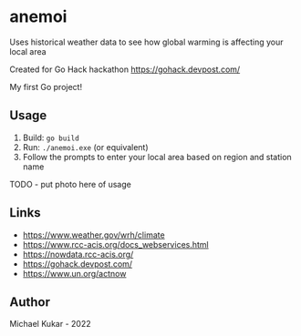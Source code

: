 # anemoi
Uses historical weather data to see how global warming is affecting your local area

Created for Go Hack hackathon https://gohack.devpost.com/

My first Go project!

## Usage
1. Build: `go build`
1. Run: `./anemoi.exe` (or equivalent)
1. Follow the prompts to enter your local area based on region and station name

TODO - put photo here of usage

## Links
- https://www.weather.gov/wrh/climate
- https://www.rcc-acis.org/docs_webservices.html
- https://nowdata.rcc-acis.org/
- https://gohack.devpost.com/
- https://www.un.org/actnow

## Author
Michael Kukar - 2022